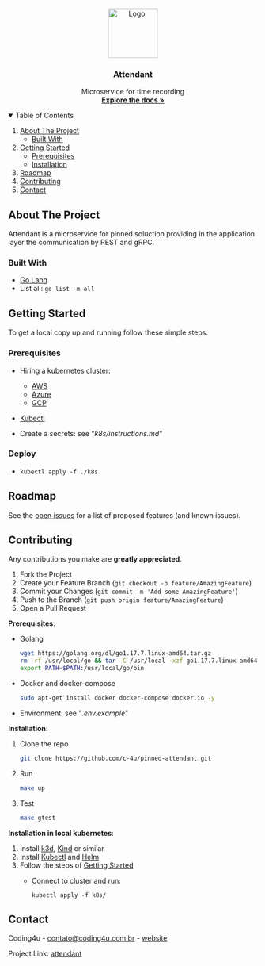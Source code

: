 <!--
*** Thanks for checking out the Best-README-Template. If you have a suggestion
*** that would make this better, please fork the repo and create a pull request
*** or simply open an issue with the tag "enhancement".
*** Thanks again! Now go create something AMAZING! :D
***
***
***
*** To avoid retyping too much info. Do a search and replace for the following:
*** github_username, repo_name, twitter_handle, email, project_title, project_description
-->

<!-- PROJECT SHIELDS -->
<!--
*** I'm using markdown "reference style" links for readability.
*** Reference links are enclosed in brackets [ ] instead of parentheses ( ).
*** See the bottom of this document for the declaration of the reference variables
*** for contributors-url, forks-url, etc. This is an optional, concise syntax you may use.
*** https://www.markdownguide.org/basic-syntax/#reference-style-links
-->

<!-- PROJECT LOGO -->
<br />
<p align="center">
  <a href="https://github.com/c-4u/pinned-attendant">
    <img src="img/logo.png" alt="Logo" width="100" height="100">
  </a>

  <h3 align="center">Attendant</h3>

  <p align="center">
    Microservice for time recording
    <br />
    <a href="https://github.com/c-4u/pinned-attendant"><strong>Explore the docs »</strong></a>
    <!-- <br />
    <br />
    <a href="https://github.com/c-4u/pinned-attendant">View Demo</a>
    ·
    <a href="https://github.com/c-4u/pinned-attendant">Report Bug</a>
    ·
    <a href="https://github.com/c-4u/pinned-attendant">Request Feature</a>-->
  </p>
</p>

<!-- TABLE OF CONTENTS -->
<details open="open">
  <summary>Table of Contents</summary>
  <ol>
    <li>
      <a href="#about-the-project">About The Project</a>
      <ul>
        <li><a href="#built-with">Built With</a></li>
      </ul>
    </li>
    <li>
      <a href="#getting-started">Getting Started</a>
      <ul>
        <li><a href="#prerequisites">Prerequisites</a></li>
        <li><a href="#installation">Installation</a></li>
      </ul>
    </li>
    <!-- <li><a href="#usage">Usage</a></li> -->
    <li><a href="#roadmap">Roadmap</a></li>
    <li><a href="#contributing">Contributing</a></li>
    <!-- <li><a href="#license">License</a></li> -->
    <li><a href="#contact">Contact</a></li>
    <!-- <li><a href="#acknowledgements">Acknowledgements</a></li> -->
  </ol>
</details>

<!-- ABOUT THE PROJECT -->
## About The Project

Attendant is a microservice for pinned soluction providing in the application layer the communication by REST and gRPC.

<!-- [![Product Name Screen Shot][product-screenshot]](https://example.com) -->
<!--
Here's a blank template to get started:
**To avoid retyping too much info. Do a search and replace with your text editor for the following:**
`github_username`, `repo_name`, `twitter_handle`, `email`, `project_title`, `project_description` -->

### Built With

- [Go Lang](https://golang.org/)
- List all: `go list -m all`

<!-- GETTING STARTED -->
## Getting Started

To get a local copy up and running follow these simple steps.

### Prerequisites

- Hiring a kubernetes cluster:
  - [AWS](https://aws.amazon.com/pt/eks/?whats-new-cards.sort-by=item.additionalFields.postDateTime&whats-new-cards.sort-order=desc&eks-blogs.sort-by=item.additionalFields.createdDate&eks-blogs.sort-order=desc)
  - [Azure](https://azure.microsoft.com/pt-br/services/kubernetes-service/)
  - [GCP](https://cloud.google.com/kubernetes-engine)

- [Kubectl](https://kubernetes.io/docs/tasks/tools/#kubectl)

- Create a secrets: see "_k8s/instructions.md_"

### Deploy

- `kubectl apply -f ./k8s`

<!-- USAGE EXAMPLES -->
<!-- ## Usage

Use this space to show useful examples of how a project can be used. Additional screenshots, code examples and demos work well in this space. You may also link to more resources.

_For more examples, please refer to the [Documentation](https://example.com)_ -->

<!-- ROADMAP -->
## Roadmap

See the [open issues](https://github.com/c-4u/pinned-attendant/issues) for a list of proposed features (and known issues).

<!-- CONTRIBUTING -->
## Contributing

Any contributions you make are **greatly appreciated**.

1. Fork the Project
2. Create your Feature Branch (`git checkout -b feature/AmazingFeature`)
3. Commit your Changes (`git commit -m 'Add some AmazingFeature'`)
4. Push to the Branch (`git push origin feature/AmazingFeature`)
5. Open a Pull Request

**Prerequisites**:

- Golang

  ```sh
  wget https://golang.org/dl/go1.17.7.linux-amd64.tar.gz
  rm -rf /usr/local/go && tar -C /usr/local -xzf go1.17.7.linux-amd64.tar.gz
  export PATH=$PATH:/usr/local/go/bin
  ```

- Docker and docker-compose

  ```sh
  sudo apt-get install docker docker-compose docker.io -y
  ```

- Environment: see "_.env.example_"

**Installation**:

1. Clone the repo

   ```sh
   git clone https://github.com/c-4u/pinned-attendant.git
   ```

2. Run

   ```sh
   make up
   ```

3. Test

   ```sh
   make gtest
   ```

**Installation in local kubernetes**:

1. Install [k3d](https://k3d.io/), [Kind](https://kind.sigs.k8s.io/) or similar
2. Install [Kubectl](https://kubernetes.io/docs/tasks/tools/#kubectl) and [Helm](https://helm.sh/)
3. Follow the steps of [Getting Started](#getting-started)
    - Connect to cluster and run:

      `kubectl apply -f k8s/`
<!-- LICENSE -->
<!-- ## License -->

<!-- Distributed under the MIT License. See `LICENSE` for more information. -->

<!-- CONTACT -->
## Contact

Coding4u - contato@coding4u.com.br - [website](http://coding4u.com.br)

Project Link: [attendant](https://github.com/c-4u/pinned-attendant)

<!-- ACKNOWLEDGEMENTS -->
<!-- ## Acknowledgements

* []()
* []()
* []() -->
